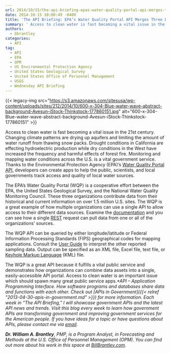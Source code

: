 ```yaml
---
url: 2014/10/15/the-api-briefing-epas-water-quality-portal-api-merges-three-data-streams.md
date: 2014-10-15 10:00:49 -0400
title: 'The API Briefing: EPA’s Water Quality Portal API Merges Three Data Streams'
summary: ' Access to clean water is fast becoming a vital issue in the 21st century. Changing climate patterns are drying up aquifers and limiting the amount of water runoff from thawing snow packs. Drought conditions in California are effecting hydroelectric production while dry conditions in the West have increased the frequency'
authors:
  - bbrantley
categories:
  - API
tag:
  - API
  - EPA
  - OPM
  - US Environmental Protection Agency
  - United States Geological Survey
  - United States Office of Personnel Management
  - USGS
  - Wednesday API Briefing
---
```


{{< legacy-img src="https://s3.amazonaws.com/sitesusa/wp-content/uploads/sites/212/2014/10/600-x-304-Blue-water-wave-abstract-background-Avesun-iStock-Thinkstock-177860151.jpg" alt="600-x-304-Blue-water-wave-abstract-background-Avesun-iStock-Thinkstock-177860151" >}}

Access to clean water is fast becoming a vital issue in the 21st century. Changing climate patterns are drying up aquifers and limiting the amount of water runoff from thawing snow packs. Drought conditions in California are effecting hydroelectric production while dry conditions in the West have increased the frequency and harmful effects of forest fire. Monitoring and mapping water conditions across the U.S. is a vital government service. Thanks to the Environmental Protection Agency (EPA)’s [Water Quality Portal API](http://developer.epa.gov/water-quality-portal-api/), developers can create apps to help the public, scientists, and local governments track access and quality of local water sources.

The EPA’s Water Quality Portal (WQP) is a cooperative effort between the EPA, the United States Geological Survey, and the National Water Quality Monitoring Council. These three organizations contribute data from their historical and current information on over 1.5 million U.S. sites. The WQP is a great example of how multiple organizations can use a single API to allow access to their different data sources. Examine the [documentation](http://www.waterqualitydata.us/webservices_documentation.jsp) and you can see how a single [REST](http://en.wikipedia.org/wiki/Representational_state_transfer) request can pull data from one or all of the organizations’ sources.

The WQP API can be queried by either longitude/latitude or Federal Information Processing Standards (FIPS) geographical codes for mapping applications. Consult the [User Guide](http://www.waterqualitydata.us/portal_userguide.jsp) to interpret the other reported sampling data. Output can be specified as an XML file, Excel file, text file, or [Keyhole Markup Language](http://en.wikipedia.org/wiki/Keyhole_Markup_Language) (KML) file.

The WQP is a great API because it fulfills a vital public service and demonstrates how organizations can combine data assets into a single, easily-accessible API portal. Access to clean water is an important issue which should spawn many great public service apps._*API – Application Programming Interface. How software programs and databases share data and functions with each other. Check out [APIs in Government]({{< relref "2013-04-30-apis-in-government.md" >}}) for more information._
_Each week in “The API Briefing,” I will showcase government APIs and the latest API news and trends. Visit this blog every week to learn how government APIs are transforming government and improving government services for the American people. If you have ideas for a topic or have questions about APIs, please contact me via_ [_email_](mailto:William.Brantley@opm.gov)_._

**_Dr. William A. Brantley_**_, PMP, is a Program Analyst, in Forecasting and Methods at the U.S. Office of Personnel Management (OPM). You can find out more about his work in this space at_ [_BillBrantley.com_](http://billbrantley.com/)_._